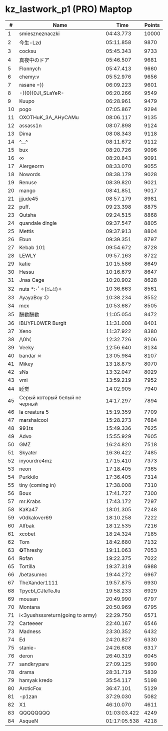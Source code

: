 # kz_lastwork_p1 (PRO) Maptop

|  # | Name | Time | Points |
|-------------- | -------------- | -------------- | -------------- | 
| 1 | smieszneznaczki | 04:43.773 | 10000 | 
| 2 | 今生-Lzd | 05:11.858 | 9870 | 
| 3 | cocksu | 05:45.343 | 9733 | 
| 4 | 真夜中のドア | 05:46.507 | 9681 | 
| 5 | Flonnych | 05:47.413 | 9660 | 
| 6 | chemy:v | 05:52.976 | 9656 | 
| 7 | rasane =)) | 06:09.223 | 9601 | 
| 8 | -}{0}{0JI_SLaYeR- | 06:20.266 | 9549 | 
| 9 | Kuupo | 06:28.961 | 9479 | 
| 10 | pogo | 07:05.867 | 9294 | 
| 11 | OXOTHuK_3A_AHyCAMu | 08:06.117 | 9135 | 
| 12 | assass1n | 08:07.898 | 9124 | 
| 13 | Dima | 08:08.343 | 9118 | 
| 14 | ^__^ | 08:11.672 | 9112 | 
| 15 | bux | 08:20.726 | 9096 | 
| 16 | ∞ | 08:20.843 | 9091 | 
| 17 | Alergeorm | 08:33.070 | 9055 | 
| 18 | Nowords | 08:38.179 | 9028 | 
| 19 | Renuse | 08:39.820 | 9021 | 
| 20 | mango | 08:41.851 | 9017 | 
| 21 | jjjude45 | 08:57.179 | 8981 | 
| 22 | puff. | 09:23.398 | 8875 | 
| 23 | Qutsha | 09:24.515 | 8868 | 
| 24 | quandale dingle | 09:37.547 | 8805 | 
| 25 | Mettis | 09:37.913 | 8804 | 
| 26 | Ebun | 09:39.351 | 8797 | 
| 27 | Kebab 101 | 09:54.672 | 8728 | 
| 28 | LEWLY | 09:57.163 | 8722 | 
| 29 | katie | 10:15.586 | 8649 | 
| 30 | Hessu | 10:16.679 | 8647 | 
| 31 | Jnas Cage | 10:20.902 | 8628 | 
| 32 | nuts *:･ﾟ✧(ꈍᴗꈍ)✧ | 10:36.663 | 8561 | 
| 33 | AyayaBoy :D | 10:38.234 | 8552 | 
| 34 | mex | 10:53.687 | 8505 | 
| 35 | 酬勤酬勤 | 11:05.054 | 8472 | 
| 36 | iBUYFL0WER Burgit | 11:31.008 | 8401 | 
| 37 | Xeno | 11:37.922 | 8380 | 
| 38 | /\0h( | 12:32.726 | 8206 | 
| 39 | Veeky | 12:56.640 | 8134 | 
| 40 | bandar ☠ | 13:05.984 | 8107 | 
| 41 | Mikey | 13:18.875 | 8070 | 
| 42 | sNs | 13:32.047 | 8029 | 
| 43 | vmi | 13:59.219 | 7952 | 
| 44 | 睡觉 | 14:02.905 | 7940 | 
| 45 | Серый который белый не черный | 14:17.297 | 7894 | 
| 46 | la creatura 5 | 15:19.359 | 7709 | 
| 47 | marshalcool | 15:28.273 | 7684 | 
| 48 | 991ts | 15:49.336 | 7625 | 
| 49 | Advo | 15:55.929 | 7605 | 
| 50 | GMZ | 16:24.820 | 7518 | 
| 51 | Skyater | 16:36.422 | 7485 | 
| 52 | inyourdre4mz | 17:15.410 | 7373 | 
| 53 | neon | 17:18.405 | 7365 | 
| 54 | Purkkilo | 17:36.405 | 7314 | 
| 55 | tiny (coming in) | 17:38.008 | 7310 | 
| 56 | Boux | 17:41.727 | 7300 | 
| 57 | mr.Krabs | 17:43.172 | 7297 | 
| 58 | KaKa47 | 18:01.305 | 7248 | 
| 59 | v0dkalover69 | 18:10.258 | 7222 | 
| 60 | Alfbak | 18:12.535 | 7216 | 
| 61 | xcobet | 18:24.324 | 7185 | 
| 62 | Tom | 18:42.680 | 7132 | 
| 63 | ✪Threshy | 19:11.063 | 7053 | 
| 64 | Rofan | 19:22.375 | 7022 | 
| 65 | Tortilla | 19:37.319 | 6988 | 
| 66 | /betasumec | 19:44.272 | 6967 | 
| 67 | TheXander1111 | 19:57.875 | 6930 | 
| 68 | Tpycbl_CJIeTeJIu | 19:58.233 | 6929 | 
| 69 | mousan | 20:49.990 | 6797 | 
| 70 | Montana | 20:50.969 | 6795 | 
| 71 | i<3yushssxreturn(going to army) | 22:29.750 | 6571 | 
| 72 | Carteeeer | 22:40.167 | 6546 | 
| 73 | Madness | 23:30.352 | 6432 | 
| 74 | Ed | 24:20.827 | 6330 | 
| 75 | stanie- | 24:26.608 | 6317 | 
| 76 | deron | 26:40.319 | 6045 | 
| 77 | sandkrypare | 27:09.125 | 5990 | 
| 78 | drama | 28:31.719 | 5839 | 
| 79 | hamyak kredo | 35:54.117 | 5198 | 
| 80 | ArcticFox | 36:47.101 | 5129 | 
| 81 | -p1zan | 37:29.030 | 5082 | 
| 82 | X1 | 46:10.070 | 4611 | 
| 83 | QQQQQQQQ | 01:03:03.422 | 4249 | 
| 84 | 󠀡󠀡⁧⁧AsqueN | 01:17:05.538 | 4218 | 

